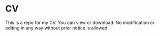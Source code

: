 # CV

This is a repo for my CV.
You can view or download.
No modification or editing in any way without prior notice is allowed.
